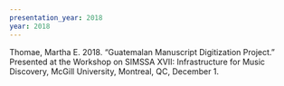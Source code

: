 ```yaml
---
presentation_year: 2018
year: 2018
---
```


Thomae, Martha E. 2018. “Guatemalan Manuscript Digitization Project.” Presented at the Workshop on SIMSSA XVII: Infrastructure for Music Discovery, McGill University, Montreal, QC, December 1.